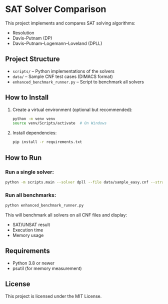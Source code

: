 # SAT Solver Comparison

This project implements and compares SAT solving algorithms:
- Resolution
- Davis-Putnam (DP)
- Davis–Putnam–Logemann–Loveland (DPLL)

## Project Structure

- `scripts/` – Python implementations of the solvers
- `data/` – Sample CNF test cases (DIMACS format)
- `enhanced_benchmark_runner.py` – Script to benchmark all solvers

## How to Install

1. Create a virtual environment (optional but recommended):
   ```bash
   python -m venv venv
   source venv/Scripts/activate  # On Windows
   ```

2. Install dependencies:
   ```bash
   pip install -r requirements.txt
   ```

## How to Run

### Run a single solver:
```bash
python -m scripts.main --solver dpll --file data/sample_easy.cnf --strategy freq
```

### Run all benchmarks:
```bash
python enhanced_benchmark_runner.py
```

This will benchmark all solvers on all CNF files and display:
- SAT/UNSAT result
- Execution time
- Memory usage

## Requirements

- Python 3.8 or newer
- psutil (for memory measurement)

## License

This project is licensed under the MIT License.
